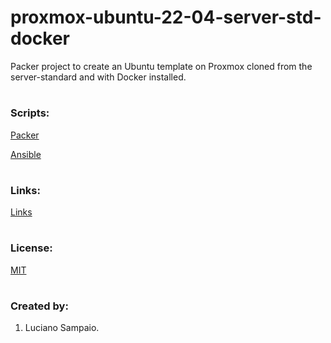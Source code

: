# proxmox-ubuntu-22-04-server-std-docker
Packer project to create an Ubuntu template on Proxmox cloned from the server-standard and with Docker installed.

#
### Scripts:
[Packer](packer/ "Packer")

[Ansible](ansible/ "Ansible")

#
### Links:

[Links](links.md "Links")

#
### License:

[MIT](LICENSE "MIT License")

#
### Created by:

1. Luciano Sampaio.
